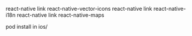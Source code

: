 react-native link react-native-vector-icons
react-native link react-native-i18n
react-native link react-native-maps

pod install in ios/